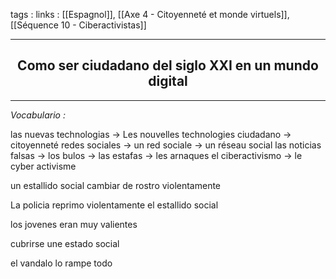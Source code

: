 tags : 
links : [[Espagnol]], [[Axe 4 - Citoyenneté et monde virtuels]], [[Séquence 10 - Ciberactivistas]]

****

<h2 style="text-align: center;"> Como ser ciudadano del siglo XXI en un mundo digital </h2>

****


*Vocabulario :*

las nuevas technologias -> Les nouvelles technologies
ciudadano -> citoyenneté
redes sociales -> un red sociale -> un réseau social
las noticias falsas -> los bulos ->
las estafas -> les arnaques
el ciberactivismo -> le cyber activisme

un estallido social
cambiar de rostro
violentamente

La policia reprimo violentamente el estallido social

los jovenes eran muy valientes 

cubrirse une estado social

el vandalo lo rampe todo